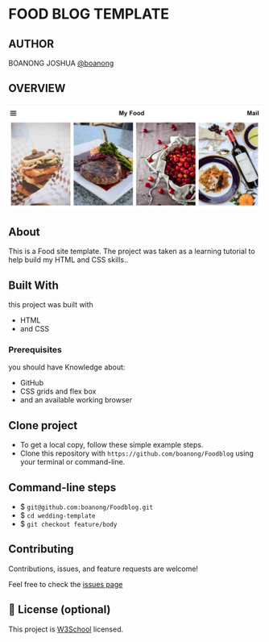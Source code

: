 # FOOD BLOG TEMPLATE

## AUTHOR
BOANONG JOSHUA
[@boanong](https://github.com/boanong)

## OVERVIEW
  ![home page](assets/image/preview.png)


## About

This is a Food site template. The project was taken as a learning tutorial to help build my HTML and CSS skills..

## Built With
  this project was built with
- HTML
- and CSS

### Prerequisites

 you should have Knowledge about:

- GitHub
- CSS grids and flex box
- and an available working browser

## Clone project

- To get a local copy, follow these simple example steps.
- Clone this repository with `https://github.com/boanong/Foodblog` using your terminal or command-line.

## Command-line steps

- $ `git@github.com:boanong/Foodblog.git`
- $ `cd wedding-template`
- $ `git checkout feature/body`

## Contributing

Contributions, issues, and feature requests are welcome!

Feel free to check the [issues page](https://github.com/boanong/Foodblog/issues.)

## 📝 License (optional)

This project is [W3School](./LICENSE) licensed.
